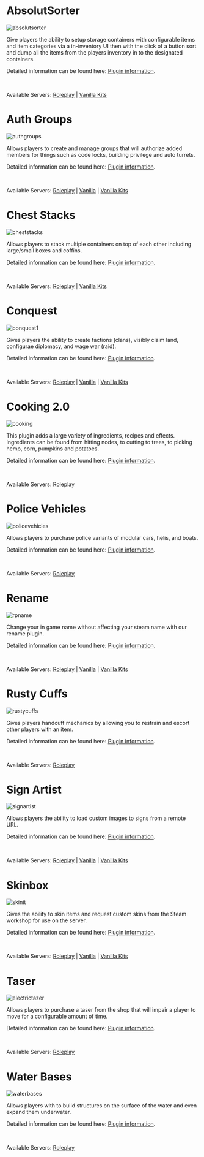 # AbsolutSorter
![absolutsorter](/plugins/absolutsorter.webp)

Give players the ability to setup storage containers with configurable items and item categories via a in-inventory UI then with the click of a button sort and dump all the items from the players inventory in to the designated containers.

Detailed information can be found here: [Plugin information](plugins/modal/wip).

&nbsp;

Available Servers: [Roleplay](steam://connect/54.39.130.212:28015) | [Vanilla Kits](steam://connect/54.39.130.212:28015)

# Auth Groups
![authgroups](/plugins/authgroups.webp)

Allows players to create and manage groups that will authorize added members for things such as code locks, building privilege and auto turrets.

Detailed information can be found here: [Plugin information](plugins/modal/wip).

&nbsp;

Available Servers: [Roleplay](steam://connect/54.39.130.212:28015) | [Vanilla](steam://connect/54.39.130.212:28015) | [Vanilla Kits](steam://connect/54.39.130.212:28015)

# Chest Stacks
![cheststacks](/plugins/cheststacks.webp)

Allows players to stack multiple containers on top of each other including large/small boxes and coffins.

Detailed information can be found here: [Plugin information](plugins/modal/wip).

&nbsp;

Available Servers: [Roleplay](steam://connect/54.39.130.212:28015) | [Vanilla Kits](steam://connect/54.39.130.212:28015)

# Conquest
![conquest1](/plugins/conquest1.webp)

Gives players the ability to create factions (clans), visibly claim land, configurae diplomacy, and wage war (raid).

Detailed information can be found here: [Plugin information](plugins/modal/wip).

&nbsp;

Available Servers: [Roleplay](steam://connect/54.39.130.212:28015) | [Vanilla](steam://connect/54.39.130.212:28015) | [Vanilla Kits](steam://connect/54.39.130.212:28015)

# Cooking 2.0
![cooking](/plugins/cooking.webp)

This plugin adds a large variety of ingredients, recipes and effects. Ingredients can be found from hitting nodes, to cutting to trees, to picking hemp, corn, pumpkins and potatoes.

Detailed information can be found here: [Plugin information](plugins/modal/wip).

&nbsp;

Available Servers: [Roleplay](steam://connect/54.39.130.212:28015)

# Police Vehicles
![policevehicles](/plugins/policevehicles.webp)

Allows players to purchase police variants of modular cars, helis, and boats.

Detailed information can be found here: [Plugin information](plugins/modal/wip).

&nbsp;

Available Servers: [Roleplay](steam://connect/54.39.130.212:28015)

# Rename
![rpname](/plugins/rpname.webp)

Change your in game name without affecting your steam name with our rename plugin.

Detailed information can be found here: [Plugin information](plugins/modal/wip).

&nbsp;

Available Servers: [Roleplay](steam://connect/54.39.130.212:28015) | [Vanilla](steam://connect/54.39.130.212:28015) | [Vanilla Kits](steam://connect/54.39.130.212:28015)

# Rusty Cuffs
![rustycuffs](/plugins/rustycuffs.webp)

Gives players handcuff mechanics by allowing you to restrain and escort other players with an item.

Detailed information can be found here: [Plugin information](plugins/modal/wip).

&nbsp;

Available Servers: [Roleplay](steam://connect/54.39.130.212:28015)

# Sign Artist
![signartist](/plugins/signartist.webp)

Allows players the ability to load custom images to signs from a remote URL.

Detailed information can be found here: [Plugin information](plugins/modal/wip).

&nbsp;

Available Servers: [Roleplay](steam://connect/54.39.130.212:28015) | [Vanilla](steam://connect/54.39.130.212:28015) | [Vanilla Kits](steam://connect/54.39.130.212:28015)

# Skinbox
![skinit](/plugins/skinit.webp)

Gives the ability to skin items and request custom skins from the Steam workshop for use on the server.

Detailed information can be found here: [Plugin information](plugins/modal/wip).

&nbsp;

Available Servers: [Roleplay](steam://connect/54.39.130.212:28015) | [Vanilla](steam://connect/54.39.130.212:28015) | [Vanilla Kits](steam://connect/54.39.130.212:28015)

# Taser
![electrictazer](/plugins/electrictazer.webp)

Allows players to purchase a taser from the shop that will impair a player to move for a configurable amount of time.

Detailed information can be found here: [Plugin information](plugins/modal/wip).

&nbsp;

Available Servers: [Roleplay](steam://connect/54.39.130.212:28015)

# Water Bases
![waterbases](/plugins/waterbases.webp)

Allows players with to build structures on the surface of the water and even expand them underwater.

Detailed information can be found here: [Plugin information](plugins/modal/wip).

&nbsp;

Available Servers: [Roleplay](steam://connect/54.39.130.212:28015)
